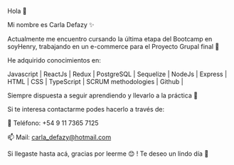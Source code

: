 Hola 👋

Mi nombre es Carla Defazy :sparkles:

Actualmente me encuentro cursando la última etapa del Bootcamp en soyHenry, trabajando en un e-commerce para el Proyecto Grupal final :rocket:

He adquirido conocimientos en:

 Javascript |
 ReactJs |
 Redux |
 PostgreSQL |
 Sequelize |
 NodeJs |
 Express |
 HTML |
 CSS |
 TypeScript |
 SCRUM methodologies |
 Github |

Siempre dispuesta a seguir aprendiendo y llevarlo a la práctica :raised_hands:

Si te interesa contactarme podes hacerlo a través de:

:calling: Teléfono: +54 9 11 7365 7125

:mailbox: Mail: carla_defazy@hotmail.com


Si llegaste hasta acá, gracias por leerme :blush: ! Te deseo un lindo día :yellow_heart:

